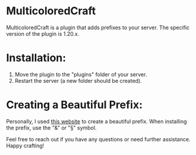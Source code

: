 # MulticoloredCraft

MulticoloredCraft is a plugin that adds prefixes to your server. The specific version of the plugin is 1.20.x.

# Installation:

1. Move the plugin to the "plugins" folder of your server.
2. Restart the server (a new folder should be created).

# Creating a Beautiful Prefix:

Personally, I used [this website](https://www.birdflop.com/resources/rgb/) to create a beautiful prefix. When installing the prefix, use the "&" or "§" symbol.

Feel free to reach out if you have any questions or need further assistance. Happy crafting!
